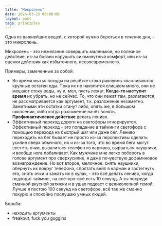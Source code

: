 ```yaml
---
title: "Микролень"
date: 2024-03-23 00:00:00
layout: post
tags: principles
---
```


Одна из важнейших вещей, с которой нужно бороться в течение дня, - это микролень.

Микролень - это нежелание совершить маленькое, но полезное действие, из-за боязни нарушить сиюминутный комфорт, или из-за оценки действия как избыточного, несвоевременного.

Примеры, замеченные за собой:
- Во время мытья посуды на решётке стока раковины скапливаются крупные остатки еды. Пока их не накопится слишком много, они не мешают стоку воды, ну и, мол, пусть лежат. **Когда-то наступит время** их убрать, но не сейчас. То, что они лежат там, разлагаются, не рассматривается как аргумент, т.к. разложение незаметно. Заметными эти остатки станут либо, опять же, в большом скоплении, либо когда разложение начёт вонять. **Профилактическое действие** делать лениво.
- Эффективный переход дороги на светофоры игнорируется. Эффективный переход - это попадание в тайминги светофора с помощью перехода на быстрый шаг или даже бег. Лениво переходить на бег бывает не просто из-за перспективы сделать усилие сверх обычного, но и из-за того, что во время бега могут слететь очки, вывалиться телефон из кармана, вырваться наушники, и вообще нога побаливает. Как мужчине мне легко побороть в голове аргумент про сверхусилие, я даже почувствую дофаминовое вознаграждение. Но вот второе, мелочное: снять наушники, обернуть их вокруг телефона, спрятать вейп в карман и застегнуть его, снять очки и зажать их в кулак, - это всё делать лениво, когда подходит тайминг, на всё-про-всё есть 10 секунд. А ты посреди смачной вкусной затяжки и в ушах подкаст с великолепной темой. Лучше я постою 100 секунд на светофоре, всё так же смачно покурю и спокойно послушаю умных людей.


Борьба:
- находить аргументы
- freakout, fuck you goggins

